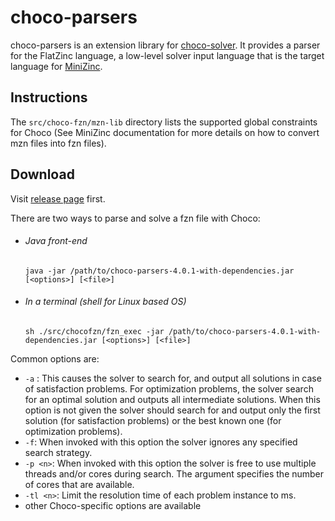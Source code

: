 choco-parsers
=============

choco-parsers is an extension library for [choco-solver](https://github.com/chocoteam/choco-solver).
It provides a parser for the FlatZinc language, a low-level solver input language that is the target language for [MiniZinc](http://www.minizinc.org/).

Instructions
------------
The `src/choco-fzn/mzn-lib` directory lists the supported global constraints for Choco (See MiniZinc documentation for more details on how to convert mzn files into fzn files).


## Download

Visit [release page](https://github.com/chocoteam/choco-parsers/releases/latest) first.

There are two ways to parse and solve a fzn file with Choco:

* ###### Java front-end

  ```java -jar /path/to/choco-parsers-4.0.1-with-dependencies.jar [<options>] [<file>]```
  
  
* ###### In a terminal (shell for Linux based OS)
  
  ```sh ./src/chocofzn/fzn_exec -jar /path/to/choco-parsers-4.0.1-with-dependencies.jar [<options>] [<file>]```  

Common options are:
* ```-a``` : This causes the solver to search for, and output all solutions in case of satisfaction problems. For optimization problems, the solver search for an optimal solution and outputs all intermediate solutions. When this option is not given the solver should search for and output only the first solution (for satisfaction problems) or the best known one (for optimization problems).
* ```-f```: When invoked with this option the solver ignores any specified search strategy.
* ```-p <n>```: When invoked with this option the solver is free to use multiple threads and/or cores during search.  The argument <n> specifies the number of cores that are available. 
* ```-tl <n>```: Limit the resolution time of each problem instance to <n> ms.
* other Choco-specific options are available
